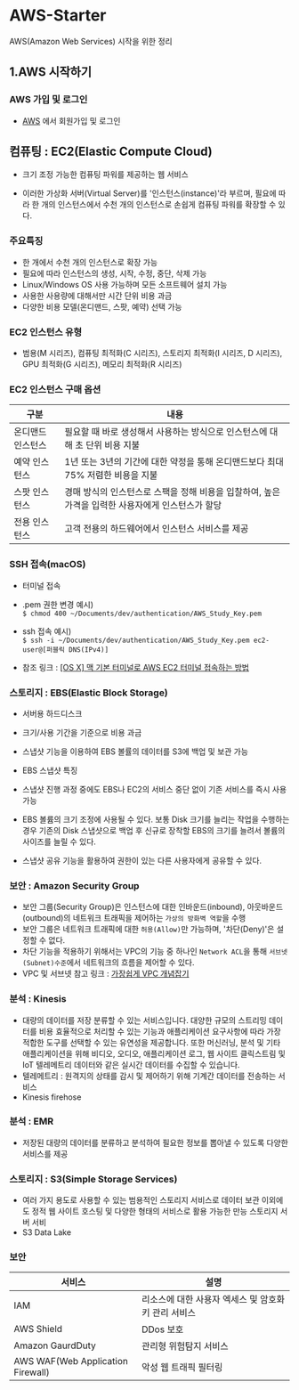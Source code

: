 # AWS-Starter
AWS(Amazon Web Services) 시작을 위한 정리

## 1.AWS 시작하기
### AWS 가입 및 로그인
* [AWS](https://aws.amazon.com/ko/console/) 에서 회원가입 및 로그인

## 컴퓨팅 : EC2(Elastic Compute Cloud)
* 크기 조정 가능한 컴퓨팅 파워를 제공하는 웹 서비스

* 이러한 가상화 서버(Virtual Server)를 '인스턴스(instance)'라 부르며, 필요에 따라 한 개의 인스턴스에서 수천 개의 인스턴스로 손쉽게 컴퓨팅 파워를 확장할 수 있다.

### 주요특징
* 한 개에서 수천 개의 인스턴스로 확장 가능
* 필요에 따라 인스턴스의 생성, 시작, 수정, 중단, 삭제 가능
* Linux/Windows OS 사용 가능하며 모든 소프트웨어 설치 가능
* 사용한 사용량에 대해서만 시간 단위 비용 과금
* 다양한 비용 모델(온디맨드, 스팟, 예약) 선택 가능

### EC2 인스턴스 유형
* 범용(M 시리즈), 컴퓨팅 최적화(C 시리즈), 스토리지 최적화(I 시리즈, D 시리즈), GPU 최적화(G 시리즈), 메모리 최적화(R 시리즈)
  
### EC2 인스턴스 구매 옵션
구분 | 내용 
-----|-----
온디맨드 인스턴스 | 필요할 때 바로 생성해서 사용하는 방식으로 인스턴스에 대해 초 단위 비용 지불
예약 인스턴스 | 1년 또는 3년의 기간에 대한 약정을 통해 온디맨드보다 최대 75% 저렴한 비용을 지불
스팟 인스턴스 | 경매 방식의 인스턴스로 스팩을 정해 비용을 입찰하여, 높은 가격을 입력한 사용자에게 인스턴스가 할당
전용 인스턴스 | 고객 전용의 하드웨어에서 인스턴스 서비스를 제공

### SSH 접속(macOS)
* 터미널 접속
* .pem 권한 변경 예시)   
`$ chmod 400 ~/Documents/dev/authentication/AWS_Study_Key.pem`
* ssh 접속 예시)   
`$ ssh -i ~/Documents/dev/authentication/AWS_Study_Key.pem ec2-user@[퍼블릭 DNS(IPv4)]`

* 참조 링크 : [[OS X] 맥 기본 터미널로 AWS EC2 터미널 접속하는 방법](http://blog.freezner.com/archives/1249)

### 스토리지 : EBS(Elastic Block Storage)
* 서버용 하드디스크
* 크기/사용 기간을 기준으로 비용 과금
* 스냅샷 기능을 이용하여 EBS 볼률의 데이터를 S3에 백업 및 보관 가능

* EBS 스냅샷 특징
 * 스냅샷 진행 과정 중에도 EBS나 EC2의 서비스 중단 없이 기존 서비스를 즉시 사용 가능
 * EBS 볼륨의 크기 조정에 사용될 수 있다. 보통 Disk 크기를 늘리는 작업을 수행하는 경우 기존의 Disk 스냅샷으로 백업 후 신규로 장착할 EBS의 크기를 늘려서 볼륨의 사이즈를 늘릴 수 있다.
 * 스냅샷 공유 기능을 활용하여 권한이 있는 다른 사용자에게 공유할 수 있다.

### 보안 : Amazon Security Group
* 보안 그룹(Security Group)은 인스턴스에 대한 인바운드(inbound), 아웃바운드(outbound)의 네트워크 트래픽을 제어하는 `가상의 방화벽 역할`을 수행
* 보안 그룹은 네트워크 트래픽에 대한 `허용(Allow)`만 가능하며, '차단(Deny)'은 설정할 수 없다.
* 차단 기능을 적용하기 위해서는 VPC의 기능 중 하나인 `Network ACL`을 통해 `서브넷(Subnet)수준`에서 네트워크의 흐름을 제어할 수 있다.
* VPC 및 서브넷 참고 링크 : [가장쉽게 VPC 개념잡기](https://medium.com/harrythegreat/aws-가장쉽게-vpc-개념잡기-71eef95a7098)

### 분석 : Kinesis
* 대량의 데이터를 저장 분류할 수 있는 서비스입니다. 대양한 규모의 스트리밍 데이터를 비용 효율적으로 처리할 수 있는 기능과 애플리케이션 요구사항에 따라 가장 적합한 도구를 선택할 수 있는 유연성을 제공합니다. 또한 머신러닝, 분석 및 기타 애플리케이션을 위해 비디오, 오디오, 애플리케이션 로그, 웹 사이트 클릭스트림 및 IoT 텔레메트리 데이터와 같은 실시간 데이터를 수집할 수 있습니다.
* 텔레메트리 : 원격지의 상태를 감시 및 제어하기 위해 기계간 데이터를 전송하는 서비스
* Kinesis firehose

### 분석 : EMR
* 저장된 대량의 데이터를 분류하고 분석하여 필요한 정보를 뽑아낼 수 있도록 다양한 서비스를 제공

### 스토리지 : S3(Simple Storage Services)
* 여러 가지 용도로 사용할 수 있는 범용적인 스토리지 서비스로 데이터 보관 이외에도 정적 웹 사이트 호스팅 및 다양한 형태의 서비스로 활용 가능한 만능 스토리지 서버 서비
 * S3 Data Lake

### 보안
서비스 | 설명 
-----|-----
IAM | 리소스에 대한 사용자 엑세스 및 암호화 키 관리 서비스
AWS Shield | DDos 보호
Amazon GaurdDuty | 관리형 위험탐지 서비스
AWS WAF(Web Application Firewall) | 악성 웹 트래픽 필터링
